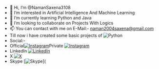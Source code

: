- 👋 Hi, I’m @NamanSaxena3108
- 👀 I’m interested in Artificial Intelligence And Machine Learning
- 🌱 I’m currently learning Python and Java
- 💞️ I’m looking to collaborate on Projects With Logics
- 📫 You can contact with me on E-Mail:- naman2004saxena@gmail.com
- Till now i have created some basic projects of ![Python](https://img.shields.io/badge/Python-FFD43B?style=for-the-badge&logo=python&logoColor=blue)
- Social:-
- Official[![Instagram](https://img.shields.io/badge/Instagram-%23E4405F.svg?logo=Instagram&logoColor=white)](https://www.instagram.com/ig_namansaxena31)Private [![Instagram](https://img.shields.io/badge/Instagram-%23E4405F.svg?logo=Instagram&logoColor=white)](https://www.instagram.com/one_one239)
- LinkedIn [![LinkedIn](https://img.shields.io/badge/LinkedIn-0077B5?style=for-the-badge&logo=linkedin&logoColor=white)](https://www.linkedin.com/in/naman-saxena-75a993218/)
- X        [![X](https://img.shields.io/badge/X-000000?style=for-the-badge&logo=x&logoColor=white)](https://twitter.com/naman2004saxena)
- Skype [![Skype](https://img.shields.io/badge/Skype-00AFF0?style=for-the-badge&logo=skype&logoColor=white)](
<!---
NamanSaxena3108/NamanSaxena3108 is a ✨ special ✨ repository because its `README.md` (this file) appears on your GitHub profile.
You can click the Preview link to take a look at your changes.
--->
